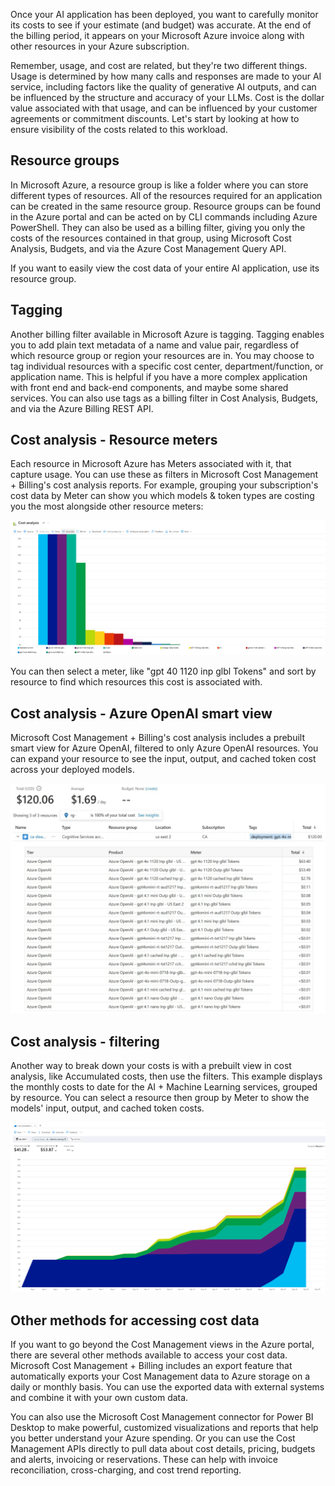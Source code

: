 Once your AI application has been deployed, you want to carefully monitor its costs to see if your estimate (and budget) was accurate. At the end of the billing period, it appears on your Microsoft Azure invoice along with other resources in your Azure subscription. 

Remember, usage, and cost are related, but they're two different things. Usage is determined by how many calls and responses are made to your AI service, including factors like the quality of generative AI outputs, and can be influenced by the structure and accuracy of your LLMs. Cost is the dollar value associated with that usage, and can be influenced by your customer agreements or commitment discounts.   Let's start by looking at how to ensure visibility of the costs related to this workload.

## Resource groups

In Microsoft Azure, a resource group is like a folder where you can store different types of resources. All of the resources required for an application can be created in the same resource group. Resource groups can be found in the Azure portal and can be acted on by CLI commands including Azure PowerShell. They can also be used as a billing filter, giving you only the costs of the resources contained in that group, using Microsoft  Cost Analysis, Budgets, and via the Azure Cost Management Query API. 

If you want to easily view the cost data of your entire AI application, use its resource group.   

## Tagging

Another billing filter available in Microsoft Azure is tagging. Tagging enables you to add plain text metadata of a name and value pair, regardless of which resource group or region your resources are in. You may choose to tag individual resources with a specific cost center, department/function, or application name. This is helpful if you have a more complex application with front end and back-end components, and maybe some shared services. You can also use tags as a billing filter in Cost Analysis, Budgets, and via the Azure Billing REST API. 

## Cost analysis - Resource meters

Each resource in Microsoft Azure has Meters associated with it, that capture usage. You can use these as filters in Microsoft Cost Management + Billing's cost analysis reports. For example, grouping your subscription's cost data by Meter can show you which models & token types are costing you the most alongside other resource meters:

[![A report showing workload cost analysis.](../media/cost-analysis.png)](../media/cost-analysis-big.png#lightbox)

You can then select a meter, like "gpt 40 1120 inp glbl Tokens" and sort by resource to find which resources this cost is associated with. 

## Cost analysis - Azure OpenAI smart view

Microsoft Cost Management + Billing's cost analysis includes a prebuilt smart view for Azure OpenAI, filtered to only Azure OpenAI resources. You can expand your resource to see the input, output, and cached token cost across your deployed models.

[![A report breaking down AI resource costs.](../media/cost-analysis-table.png)](../media/cost-analysis-table-big.png#lightbox)

## Cost analysis - filtering

Another way to break down your costs is with a prebuilt view in cost analysis, like Accumulated costs, then use the filters. This example displays the monthly costs to date for the AI + Machine Learning services, grouped by resource. You can select a resource then group by Meter to show the models' input, output, and cached token costs.

[![A report showing accumulated AI costs.](../media/cost-analysis-chart.png)](../media/cost-analysis-chart-big.png#lightbox)

## Other methods for accessing cost data

If you want to go beyond the Cost Management views in the Azure portal, there are several other methods available to access your cost data. Microsoft Cost Management + Billing includes an export feature that automatically exports your Cost Management data to Azure storage on a daily or monthly basis. You can use the exported data with external systems and combine it with your own custom data.

You can also use the Microsoft Cost Management connector for Power BI Desktop to make powerful, customized visualizations and reports that help you better understand your Azure spending. Or you can use the Cost Management APIs directly to pull data about cost details, pricing, budgets and alerts, invoicing or reservations. These can help with invoice reconciliation, cross-charging, and cost trend reporting.
